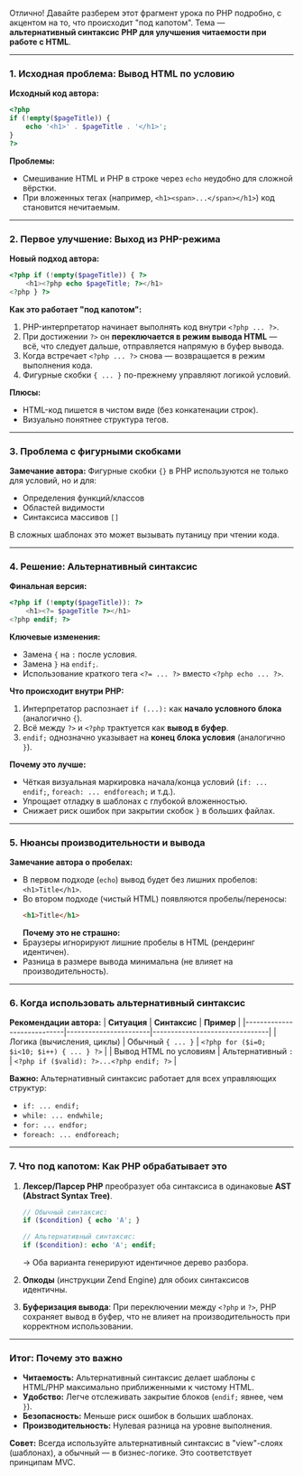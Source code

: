 Отлично! Давайте разберем этот фрагмент урока по PHP подробно, с акцентом на то, что происходит "под капотом". Тема — **альтернативный синтаксис PHP для улучшения читаемости при работе с HTML**.

---

### **1. Исходная проблема: Вывод HTML по условию**

**Исходный код автора:**

```php
<?php
if (!empty($pageTitle)) {
    echo '<h1>' . $pageTitle . '</h1>';
}
?>
```

**Проблемы:**

- Смешивание HTML и PHP в строке через `echo` неудобно для сложной вёрстки.
- При вложенных тегах (например, `<h1><span>...</span></h1>`) код становится нечитаемым.

---

### **2. Первое улучшение: Выход из PHP-режима**

**Новый подход автора:**

```php
<?php if (!empty($pageTitle)) { ?>
    <h1><?php echo $pageTitle; ?></h1>
<?php } ?>
```

**Как это работает "под капотом":**

1. PHP-интерпретатор начинает выполнять код внутри `<?php ... ?>`.
2. При достижении `?>` он **переключается в режим вывода HTML** — всё, что следует дальше, отправляется напрямую в буфер вывода.
3. Когда встречает `<?php ... ?>` снова — возвращается в режим выполнения кода.
4. Фигурные скобки `{ ... }` по-прежнему управляют логикой условий.

**Плюсы:**

- HTML-код пишется в чистом виде (без конкатенации строк).
- Визуально понятнее структура тегов.

---

### **3. Проблема с фигурными скобками**

**Замечание автора:**
Фигурные скобки `{}` в PHP используются не только для условий, но и для:

- Определения функций/классов
- Областей видимости
- Синтаксиса массивов `[]`

В сложных шаблонах это может вызывать путаницу при чтении кода.

---

### **4. Решение: Альтернативный синтаксис**

**Финальная версия:**

```php
<?php if (!empty($pageTitle)): ?>
    <h1><?= $pageTitle ?></h1>
<?php endif; ?>
```

**Ключевые изменения:**

- Замена `{` на `:` после условия.
- Замена `}` на `endif;`.
- Использование краткого тега `<?= ... ?>` вместо `<?php echo ... ?>`.

**Что происходит внутри PHP:**

1. Интерпретатор распознает `if (...):` как **начало условного блока** (аналогично `{`).
2. Всё между `?>` и `<?php` трактуется как **вывод в буфер**.
3. `endif;` однозначно указывает на **конец блока условия** (аналогично `}`).

**Почему это лучше:**

- Чёткая визуальная маркировка начала/конца условий (`if: ... endif;`, `foreach: ... endforeach;` и т.д.).
- Упрощает отладку в шаблонах с глубокой вложенностью.
- Снижает риск ошибок при закрытии скобок `}` в больших файлах.

---

### **5. Нюансы производительности и вывода**

**Замечание автора о пробелах:**

- В первом подходе (`echo`) вывод будет без лишних пробелов: `<h1>Title</h1>`.
- Во втором подходе (чистый HTML) появляются пробелы/переносы:
  ```html
  <h1>Title</h1>
  ```
  **Почему это не страшно:**
- Браузеры игнорируют лишние пробелы в HTML (рендеринг идентичен).
- Разница в размере вывода минимальна (не влияет на производительность).

---

### **6. Когда использовать альтернативный синтаксис**

**Рекомендации автора:**
| **Ситуация** | **Синтаксис** | **Пример** |
|----------------------------|-----------------------|--------------------------------|
| Логика (вычисления, циклы) | Обычный `{ ... }` | `<?php for ($i=0; $i<10; $i++) { ... } ?>` |
| Вывод HTML по условиям | Альтернативный `:` | `<?php if ($valid): ?>...<?php endif; ?>` |

**Важно:** Альтернативный синтаксис работает для всех управляющих структур:

- `if: ... endif;`
- `while: ... endwhile;`
- `for: ... endfor;`
- `foreach: ... endforeach;`

---

### **7. Что под капотом: Как PHP обрабатывает это**

1. **Лексер/Парсер PHP** преобразует оба синтаксиса в одинаковые **AST (Abstract Syntax Tree)**.

   ```php
   // Обычный синтаксис:
   if ($condition) { echo 'A'; }

   // Альтернативный синтаксис:
   if ($condition): echo 'A'; endif;
   ```

   → Оба варианта генерируют идентичное дерево разбора.

2. **Опкоды** (инструкции Zend Engine) для обоих синтаксисов идентичны.
3. **Буферизация вывода**: При переключении между `<?php` и `?>`, PHP сохраняет вывод в буфер, что не влияет на производительность при корректном использовании.

---

### **Итог: Почему это важно**

- **Читаемость:** Альтернативный синтаксис делает шаблоны с HTML/PHP максимально приближенными к чистому HTML.
- **Удобство:** Легче отслеживать закрытие блоков (`endif;` явнее, чем `}`).
- **Безопасность:** Меньше риск ошибок в больших шаблонах.
- **Производительность:** Нулевая разница на уровне выполнения.

**Совет:** Всегда используйте альтернативный синтаксис в "view"-слоях (шаблонах), а обычный — в бизнес-логике. Это соответствует принципам MVC.
